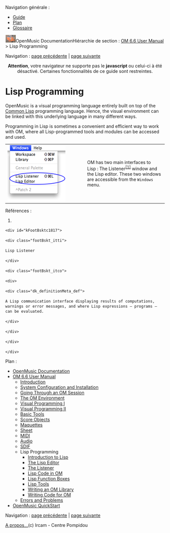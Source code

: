 <div id="tplf" class="tplPage">

<div id="tplh">

<span class="hidden">Navigation générale : </span>

  - [<span>Guide</span>](OM-Documentation.md)
  - [<span>Plan</span>](OM-Documentation_1.md)
  - [<span>Glossaire</span>](OM-Documentation_2.md)

</div>

<div id="tplt">

![empty.gif](../tplRes/page/empty.gif)![logoom1.png](../res/logoom1.png)<span class="tplTi">OpenMusic
Documentation</span><span class="sw_outStack_navRoot"><span class="hidden">Hiérarchie
de section : </span>[<span>OM 6.6 User
Manual</span>](OM-User-Manual.md)<span class="stkSep"> \>
</span><span class="stkSel_yes"><span>Lisp
Programming</span></span></span>

</div>

<div class="tplNav">

<span class="hidden">Navigation : </span>[<span>page
précédente</span>](SDIF-Write.md "page précédente(Writing SDIF Files)")<span class="hidden">
| </span>[<span>page
suivante</span>](LispIntro.md "page suivante(Introduction to Lisp)")

</div>

<div id="tplc" class="tplc_out_yes">

<div style="text-align: center;">

**Attention**, votre navigateur ne supporte pas le **javascript** ou
celui-ci à été désactivé. Certaines fonctionnalités de ce guide sont
restreintes.

</div>

<div class="headCo">

# <span>Lisp Programming</span>

<div class="headCo_co">

<div>

<div class="infobloc">

<div class="txt">

OpenMusic is a visual programming language entirely built on top of the
[<span>Common
Lisp</span>](http:/www.cs.cmu.edu/Groups/AI/html/cltl/cltl2.md "http://www.cs.cmu.edu/Groups/AI/html/cltl/cltl2.html (nouvelle fenêtre)")
programming language. Hence, the visual environment can be linked with
this underlying language in many different ways.

Programming in Lisp is sometimes a convenient and efficient way to work
with OM, where all Lisp-programmed tools and modules can be accessed and
used.

</div>

<div class="txtRes">

<table>
<colgroup>
<col style="width: 50%" />
<col style="width: 50%" />
</colgroup>
<tbody>
<tr class="odd">
<td><div class="caption">
<div class="caption_co">
<img src="../res/lispwindowsmenu.png" width="183" height="178" alt="lispwindowsmenu.png" />
</div>
</div></td>
<td><div class="dk_txtRes_txt txt">
<p>OM has two main interfaces to Lisp : The <span id="i0" class="defRef_ul"><span>Listener</span></span><sup><a href="#kFootBsktc1817"><span>[</span>1<span>]</span></a></sup> window and the Lisp editor. These two windows are accessible from the <code class="menuPath_tl">Windows</code> menu.</p>
</div></td>
</tr>
</tbody>
</table>

</div>

</div>

</div>

</div>

</div>

<span class="hidden">Références : </span>

1.  
    
    <div id="kFootBsktc1817">
    
    <div class="footBskt_itti">
    
    Lisp Listener
    
    </div>
    
    <div class="footBskt_itco">
    
    <div>
    
    <div class="dk_definitionMeta_def">
    
    A Lisp communication interface displaying results of computations,
    warnings or error messages, and where Lisp expressions – programs –
    can be evaluated.
    
    </div>
    
    </div>
    
    </div>
    
    </div>

</div>

<div id="tplo" class="tplo_out_yes">

<div class="tplOTp">

<div class="tplOBm">

<div id="mnuFrm">

<span class="hidden">Plan :</span>

<div id="mnuFrmUp" onmouseout="menuScrollTiTask.fSpeed=0;" onmouseover="if(menuScrollTiTask.fSpeed&gt;=0) {menuScrollTiTask.fSpeed=-2; scTiLib.addTaskNow(menuScrollTiTask);}" onclick="menuScrollTiTask.fSpeed-=2;" style="display: none;">

<span id="mnuFrmUpLeft">[](#)</span><span id="mnuFrmUpCenter"></span><span id="mnuFrmUpRight"></span>

</div>

<div id="mnuScroll">

  - [<span>OpenMusic Documentation</span>](OM-Documentation.md)
  - [<span>OM 6.6 User Manual</span>](OM-User-Manual.md)
      - [<span>Introduction</span>](00-Sommaire.md)
      - [<span>System Configuration and
        Installation</span>](Installation.md)
      - [<span>Going Through an OM Session</span>](Goingthrough.md)
      - [<span>The OM Environment</span>](Environment.md)
      - [<span>Visual Programming I</span>](BasicVisualProgramming.md)
      - [<span>Visual Programming
        II</span>](AdvancedVisualProgramming.md)
      - [<span>Basic Tools</span>](BasicObjects.md)
      - [<span>Score Objects</span>](ScoreObjects.md)
      - [<span>Maquettes</span>](Maquettes.md)
      - [<span>Sheet</span>](Sheet.md)
      - [<span>MIDI</span>](MIDI.md)
      - [<span>Audio</span>](Audio.md)
      - [<span>SDIF</span>](SDIF.md)
      - <span id="i1" class="outLeftSel_yes"><span>Lisp
        Programming</span></span>
          - [<span>Introduction to Lisp</span>](LispIntro.md)
          - [<span>The Lisp Editor</span>](LispEditor.md)
          - [<span>The Listener</span>](LispListener.md)
          - [<span>Lisp Code in OM</span>](LispInOM.md)
          - [<span>Lisp Function Boxes</span>](LispFunctions.md)
          - [<span>Lisp Tools</span>](LowLevel.md)
          - [<span>Writing an OM Library</span>](LispUserLib.md)
          - [<span>Writing Code for OM</span>](LispForOM.md)
      - [<span>Errors and Problems</span>](errors.md)
  - [<span>OpenMusic QuickStart</span>](QuickStart-Chapters.md)

</div>

<div id="mnuFrmDown" onmouseout="menuScrollTiTask.fSpeed=0;" onmouseover="if(menuScrollTiTask.fSpeed&lt;=0) {menuScrollTiTask.fSpeed=2; scTiLib.addTaskNow(menuScrollTiTask);}" onclick="menuScrollTiTask.fSpeed+=2;" style="display: none;">

<span id="mnuFrmDownLeft">[](#)</span><span id="mnuFrmDownCenter"></span><span id="mnuFrmDownRight"></span>

</div>

</div>

</div>

</div>

</div>

<div class="tplNav">

<span class="hidden">Navigation : </span>[<span>page
précédente</span>](SDIF-Write.md "page précédente(Writing SDIF Files)")<span class="hidden">
| </span>[<span>page
suivante</span>](LispIntro.md "page suivante(Introduction to Lisp)")

</div>

<div id="tplb">

[<span>A propos...</span>](OM-Documentation_3.md)(c) Ircam - Centre
Pompidou

</div>

</div>
